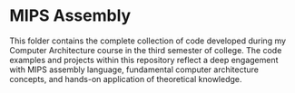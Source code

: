 # MIPS Assembly

This folder contains the complete collection of code developed during my Computer Architecture course in the third semester of college. The code examples and projects within this repository reflect a deep engagement with MIPS assembly language, fundamental computer architecture concepts, and hands-on application of theoretical knowledge.